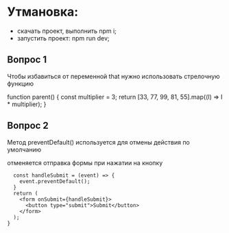 # Утмановка:
- скачать проект, выполнить npm i;
- запустить проект: npm run dev;

## Вопрос 1

Чтобы избавиться от переменной that нужно использовать стрелочную функцию 

function parent() {
    const multiplier = 3;
    return [33, 77, 99, 81, 55].map((I) => I * multiplier);
}

## Вопрос 2

Метод preventDefault() используется для отмены действия по умолчанию

отменяется отправка формы при нажатии на кнопку

```const MyForm = () => {
  const handleSubmit = (event) => {
    event.preventDefault();
  }
  return (
    <form onSubmit={handleSubmit}>
      <button type="submit">Submit</button>
    </form>
  );
}
